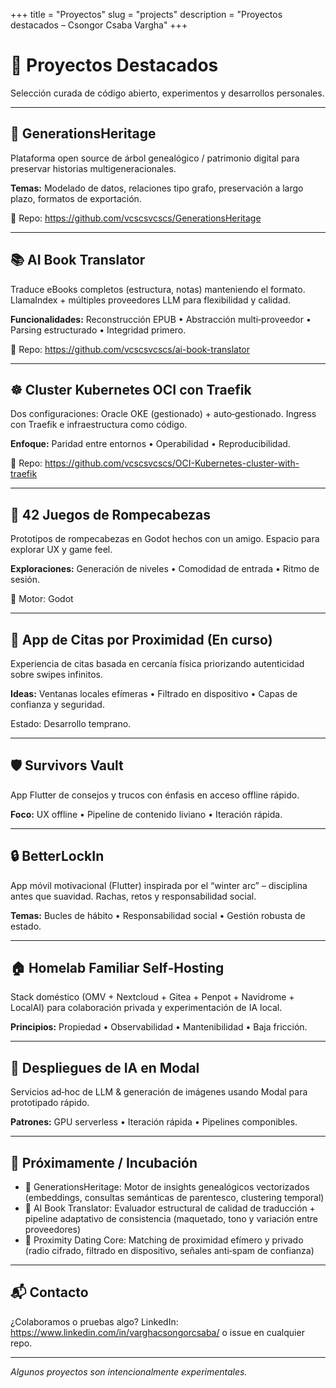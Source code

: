 +++
title = "Proyectos"
slug = "projects"
description = "Proyectos destacados – Csongor Csaba Vargha"
+++

# 🚀 Proyectos Destacados

Selección curada de código abierto, experimentos y desarrollos personales.

---

## 🌳 GenerationsHeritage
Plataforma open source de árbol genealógico / patrimonio digital para preservar historias multigeneracionales.

**Temas:** Modelado de datos, relaciones tipo grafo, preservación a largo plazo, formatos de exportación.

🔗 Repo: https://github.com/vcscsvcscs/GenerationsHeritage

---

## 📚 AI Book Translator
Traduce eBooks completos (estructura, notas) manteniendo el formato. LlamaIndex + múltiples proveedores LLM para flexibilidad y calidad.

**Funcionalidades:** Reconstrucción EPUB • Abstracción multi‑proveedor • Parsing estructurado • Integridad primero.

🔗 Repo: https://github.com/vcscsvcscs/ai-book-translator

---

## ☸️ Cluster Kubernetes OCI con Traefik
Dos configuraciones: Oracle OKE (gestionado) + auto‑gestionado. Ingress con Traefik e infraestructura como código.

**Enfoque:** Paridad entre entornos • Operabilidad • Reproducibilidad.

🔗 Repo: https://github.com/vcscsvcscs/OCI-Kubernetes-cluster-with-traefik

---

## 🧩 42 Juegos de Rompecabezas
Prototipos de rompecabezas en Godot hechos con un amigo. Espacio para explorar UX y game feel.

**Exploraciones:** Generación de niveles • Comodidad de entrada • Ritmo de sesión.

🔧 Motor: Godot

---

## 📡 App de Citas por Proximidad (En curso)
Experiencia de citas basada en cercanía física priorizando autenticidad sobre swipes infinitos.

**Ideas:** Ventanas locales efímeras • Filtrado en dispositivo • Capas de confianza y seguridad.

Estado: Desarrollo temprano.

---

## 🛡 Survivors Vault
App Flutter de consejos y trucos con énfasis en acceso offline rápido.

**Foco:** UX offline • Pipeline de contenido liviano • Iteración rápida.

---

## 🔒 BetterLockIn
App móvil motivacional (Flutter) inspirada por el “winter arc” – disciplina antes que suavidad. Rachas, retos y responsabilidad social.

**Temas:** Bucles de hábito • Responsabilidad social • Gestión robusta de estado.

---

## 🏠 Homelab Familiar Self‑Hosting
Stack doméstico (OMV + Nextcloud + Gitea + Penpot + Navidrome + LocalAI) para colaboración privada y experimentación de IA local.

**Principios:** Propiedad • Observabilidad • Mantenibilidad • Baja fricción.

---

## 🧠 Despliegues de IA en Modal
Servicios ad‑hoc de LLM & generación de imágenes usando Modal para prototipado rápido.

**Patrones:** GPU serverless • Iteración rápida • Pipelines componibles.

---

## 🧪 Próximamente / Incubación
- 🧬 GenerationsHeritage: Motor de insights genealógicos vectorizados (embeddings, consultas semánticas de parentesco, clustering temporal)
- 📖 AI Book Translator: Evaluador estructural de calidad de traducción + pipeline adaptativo de consistencia (maquetado, tono y variación entre proveedores)
- 📍 Proximity Dating Core: Matching de proximidad efímero y privado (radio cifrado, filtrado en dispositivo, señales anti‑spam de confianza)

---

## 📬 Contacto
¿Colaboramos o pruebas algo? LinkedIn: https://www.linkedin.com/in/varghacsongorcsaba/ o issue en cualquier repo.

---

_Algunos proyectos son intencionalmente experimentales._
